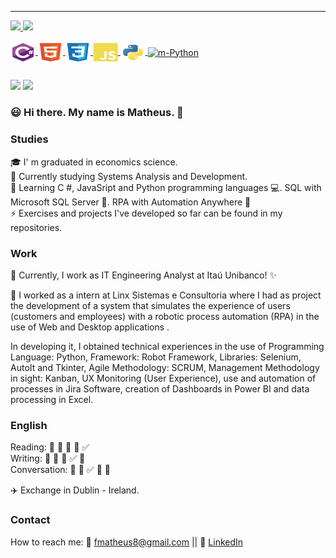 -----------------------------------------------------------------------------------------------------------------------------------------------------------------------
<div align="left"> <!-- trocar para "center" quando as curiosidades estiverem ativadas -->
  <a href="https://github.com/mfalcirolli1">
  <img height="200em" src="https://github-readme-stats.vercel.app/api?username=mfalcirolli1&show_icons=true&theme=dracula&include_all_commits=true&count_private=true"/>
  <img height="200em" src="https://github-readme-stats.vercel.app/api/top-langs/?username=mfalcirolli1&layout=compact&langs_count=7&theme=dracula"/>
</div>
  <div style="display: inline_block"><br>
  <img align="center" alt="m-Unity" height="30" width="40" src="https://raw.githubusercontent.com/devicons/devicon/master/icons/csharp/csharp-original.svg">
  <img align="center" alt="m-HTML" height="30" width="40" src="https://raw.githubusercontent.com/devicons/devicon/master/icons/html5/html5-original.svg">
  <img align="center" alt="m-CSS" height="30" width="40" src="https://raw.githubusercontent.com/devicons/devicon/master/icons/css3/css3-original.svg">
  <img align="center" alt="m-Js" height="30" width="40" src="https://raw.githubusercontent.com/devicons/devicon/master/icons/javascript/javascript-plain.svg">
  <img align="center" alt="m-Python" height="30" width="40" src="https://raw.githubusercontent.com/devicons/devicon/master/icons/python/python-original.svg">
  <img align="center" alt="m-Python" height="30" width="40" src="https://raw.githubusercontent.com/devicons/devicon/master/icons/python/kotlin-original.svg">
</div>
  
  ##
  
  <div>
  <a href="mailto:fmatheus8@gmail.com"><img src="https://img.shields.io/badge/Gmail-D14836?style=for-the-badge&logo=gmail&logoColor=white" target="_blank"></a>
  <a href="https://www.linkedin.com/in/matheusfalcirolli/" target="_blank"><img src="https://img.shields.io/badge/-LinkedIn-%230077B5?style=for-the-badge&logo=linkedin&logoColor=white" target="_blank"></a>
 
  </div>
  
### :smiley: Hi there. My name is Matheus. 👋

### Studies

  :mortar_board: I' m graduated in economics science. </br>
  :book: Currently studying Systems Analysis and Development. </br>
  🌱 Learning C #, JavaSript and Python programming languages 💻. SQL with Microsoft SQL Server 🔎. RPA with Automation Anywhere 🤖 </br>
  ⚡ Exercises and projects I've developed so far can be found in my repositories. </br>
  
  ### Work
  
  🔭 Currently, I work as IT Engineering Analyst at Itaú Unibanco! ✨
  
  🔭 I worked as a intern at Linx Sistemas e Consultoria where I had as project the development of a system that simulates the experience of users (customers   and   employees) with a robotic process automation (RPA) in the use of Web and Desktop applications .

  In developing it, I obtained technical experiences in the use of Programming Language: Python, Framework: Robot Framework, Libraries: Selenium, AutoIt and Tkinter,     Agile Methodology: SCRUM, Management Methodology in sight: Kanban, UX Monitoring (User Experience), use and automation of processes in Jira Software, creation of       Dashboards in Power BI and data processing in Excel. </br>
  
  ### English
  
Reading: :black_square_button: :black_square_button: :black_square_button: :black_square_button: :white_check_mark:</br>
Writing: :black_square_button: :black_square_button: :black_square_button: :white_check_mark: :black_square_button:</br>
Conversation: :black_square_button: :black_square_button: :white_check_mark: :black_square_button: :black_square_button:</br>
  
  :airplane: Exchange in Dublin - Ireland.
  
 ### Contact
  
  How to reach me: :email: fmatheus8@gmail.com || :link: <a href="https://www.linkedin.com/in/matheusfalcirolli/" target="_blank">LinkedIn</a>
  
  
<!--
**mfalcirolli1/mfalcirolli1** is a ✨ _special_ ✨ repository because its `README.md` (this file) appears on your GitHub profile.

Here are some ideas to get you started:

- 🔭 I’m currently working on ...
- 🌱 I’m currently learning ...
- 👯 I’m looking to collaborate on ...
- 🤔 I’m looking for help with ...
- 💬 Ask me about ...
- 📫 How to reach me ...
- 😄 Pronouns: ...
- ⚡ Fun fact: ...
-->
